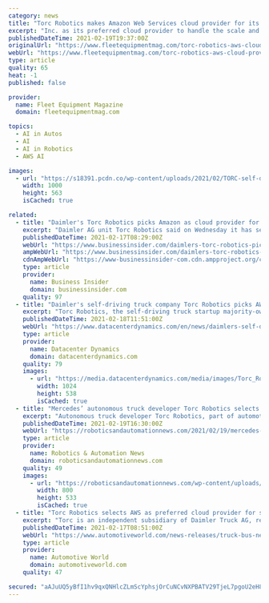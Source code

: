```yaml
---
category: news
title: "Torc Robotics makes Amazon Web Services cloud provider for its self-driving truck fleet"
excerpt: "Inc. as its preferred cloud provider to handle the scale and speed needed for data transfer, storage, and compute capacity as the company prepares to deploy its fleet of next-generation self-driving test trucks in New Mexico and Virginia."
publishedDateTime: 2021-02-19T19:37:00Z
originalUrl: "https://www.fleetequipmentmag.com/torc-robotics-aws-cloud-provider-self-driving-truck-fleet/"
webUrl: "https://www.fleetequipmentmag.com/torc-robotics-aws-cloud-provider-self-driving-truck-fleet/"
type: article
quality: 65
heat: -1
published: false

provider:
  name: Fleet Equipment Magazine
  domain: fleetequipmentmag.com

topics:
  - AI in Autos
  - AI
  - AI in Robotics
  - AWS AI

images:
  - url: "https://s18391.pcdn.co/wp-content/uploads/2021/02/TORC-self-driving-fleet-AWS-1400-1000x563.jpg"
    width: 1000
    height: 563
    isCached: true

related:
  - title: "Daimler's Torc Robotics picks Amazon as cloud provider for self-driving trucks"
    excerpt: "Daimler AG unit Torc Robotics said on Wednesday it has selected Amazon's cloud computing division to handle huge amounts of data in real time as it prepares to test self-driving test trucks in New Mexico and Virginia."
    publishedDateTime: 2021-02-17T08:29:00Z
    webUrl: "https://www.businessinsider.com/daimlers-torc-robotics-picks-amazon-as-cloud-provider-for-self-driving-trucks-2021-2"
    ampWebUrl: "https://www.businessinsider.com/daimlers-torc-robotics-picks-amazon-as-cloud-provider-for-self-driving-trucks-2021-2?amp"
    cdnAmpWebUrl: "https://www-businessinsider-com.cdn.ampproject.org/c/s/www.businessinsider.com/daimlers-torc-robotics-picks-amazon-as-cloud-provider-for-self-driving-trucks-2021-2?amp"
    type: article
    provider:
      name: Business Insider
      domain: businessinsider.com
    quality: 97
  - title: "Daimler's self-driving truck company Torc Robotics picks AWS as preferred cloud provider"
    excerpt: "Torc Robotics, the self-driving truck startup majority-owned by automotive giant Daimler, plans to use Amazon Web Services as its preferred cloud provider. The company, which operates as a semi-independent subsidiary,"
    publishedDateTime: 2021-02-18T11:51:00Z
    webUrl: "https://www.datacenterdynamics.com/en/news/daimlers-self-driving-truck-company-torc-robotics-picks-aws-preferred-cloud-provider/"
    type: article
    provider:
      name: Datacenter Dynamics
      domain: datacenterdynamics.com
    quality: 79
    images:
      - url: "https://media.datacenterdynamics.com/media/images/Torc_Robotics.2e16d0ba.fill-1200x630.jpg"
        width: 1024
        height: 538
        isCached: true
  - title: "Mercedes’ autonomous truck developer Torc Robotics selects AWS as preferred cloud provider for self-driving truck fleet"
    excerpt: "Autonomous truck developer Torc Robotics, part of automotive giant Daimler Mercedes-Benz, has selected Amazon Web Services as its preferred cloud provider to handle the scale and speed needed for"
    publishedDateTime: 2021-02-19T16:30:00Z
    webUrl: "https://roboticsandautomationnews.com/2021/02/19/mercedes-autonomous-truck-developer-torc-robotics-selects-aws-as-preferred-cloud-provider-for-self-driving-truck-fleet/40834/"
    type: article
    provider:
      name: Robotics & Automation News
      domain: roboticsandautomationnews.com
    quality: 49
    images:
      - url: "https://roboticsandautomationnews.com/wp-content/uploads/2021/02/torc-21C0087_002.jpg"
        width: 800
        height: 533
        isCached: true
  - title: "Torc Robotics selects AWS as preferred cloud provider for self-driving truck fleet"
    excerpt: "Torc is an independent subsidiary of Daimler Truck AG, responsible for commercializing a Level 4 autonomous system that will be offered to trucking customers. As defined by the Society of Automotive Engineers (SAE),"
    publishedDateTime: 2021-02-17T08:51:00Z
    webUrl: "https://www.automotiveworld.com/news-releases/truck-bus-news-releases/torc-robotics-selects-aws-as-preferred-cloud-provider-for-self-driving-truck-fleet/"
    type: article
    provider:
      name: Automotive World
      domain: automotiveworld.com
    quality: 47

secured: "aAJuUQ5yBfI1hv9qxQNHlcZLmScYphsjOrCuNCvNXPBATV29TjeL7pgoU2eH8Sl5cLI2eQDlKnz9cwlJLCcP88nmVn+FhO6WB2gIrCE5baRyMxEmza5gtZhhYXSKoI5kWrYjR20SNRhWzccCEbh3Oh4nN6SM8Dbl1WuW0lh6NTsdXSsCB4E/BdVJ5TKq8+RNpfI6uCO+VF/GZuJLzaEpsw3qc3MNwqffpfaO5R7Be751i+jHaBGSx26RW9YnsRXfUzzyIzxiQ+u+A0if9CEI7u7RL3o46Mj+58b9HdbFVddIBG0FkTysy51VdhNbVme8zq4CqOP77yOTXfMGD3jaiJL/la7zuK11nZAxYxScgy8=;4gPYPiYj7CctereJWsEpLA=="
---
```


